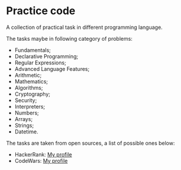 # Practice code

A collection of practical task in different programming language.

The tasks maybe in following category of problems:

* Fundamentals;
* Declarative Programming;
* Regular Expressions;
* Advanced Language Features;
* Arithmetic;
* Mathematics;
* Algorithms;
* Cryptography;
* Security;
* Interpreters;
* Numbers;
* Arrays;
* Strings;
* Datetime.

The tasks are taken from open sources, a list of possible ones below:

* HackerRank: [My profile](https://www.hackerrank.com/zilich08 "HackerRank profile")
* CodeWars: [My profile](https://www.codewars.com/users/kovalevcon "CodeWars profile")